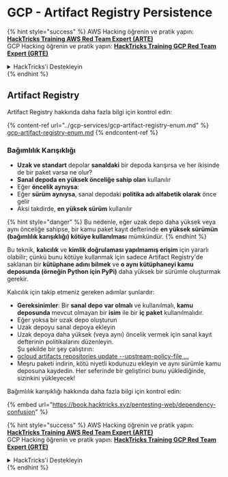 # GCP - Artifact Registry Persistence

{% hint style="success" %}
AWS Hacking öğrenin ve pratik yapın:<img src="../../../.gitbook/assets/image (1) (1) (1) (1).png" alt="" data-size="line">[**HackTricks Training AWS Red Team Expert (ARTE)**](https://training.hacktricks.xyz/courses/arte)<img src="../../../.gitbook/assets/image (1) (1) (1) (1).png" alt="" data-size="line">\
GCP Hacking öğrenin ve pratik yapın: <img src="../../../.gitbook/assets/image (2) (1).png" alt="" data-size="line">[**HackTricks Training GCP Red Team Expert (GRTE)**<img src="../../../.gitbook/assets/image (2) (1).png" alt="" data-size="line">](https://training.hacktricks.xyz/courses/grte)

<details>

<summary>HackTricks'i Destekleyin</summary>

* [**abonelik planlarını**](https://github.com/sponsors/carlospolop) kontrol edin!
* **💬 [**Discord grubuna**](https://discord.gg/hRep4RUj7f) veya [**telegram grubuna**](https://t.me/peass) katılın ya da **Twitter'da** 🐦 [**@hacktricks\_live**](https://twitter.com/hacktricks_live)** bizi takip edin.**
* **Hacking ipuçlarını paylaşmak için** [**HackTricks**](https://github.com/carlospolop/hacktricks) ve [**HackTricks Cloud**](https://github.com/carlospolop/hacktricks-cloud) github reposuna PR gönderin.

</details>
{% endhint %}

## Artifact Registry

Artifact Registry hakkında daha fazla bilgi için kontrol edin:

{% content-ref url="../gcp-services/gcp-artifact-registry-enum.md" %}
[gcp-artifact-registry-enum.md](../gcp-services/gcp-artifact-registry-enum.md)
{% endcontent-ref %}

### Bağımlılık Karışıklığı

* **Uzak ve standart** depolar **sanaldaki** bir depoda karışırsa ve her ikisinde de bir paket varsa ne olur?
* **Sanal depoda en yüksek önceliğe sahip olan** kullanılır
* Eğer **öncelik aynıysa**:
* Eğer **sürüm** **aynıysa**, sanal depodaki **politika adı alfabetik olarak** önce gelir
* Aksi takdirde, **en yüksek sürüm** kullanılır

{% hint style="danger" %}
Bu nedenle, eğer uzak depo daha yüksek veya aynı önceliğe sahipse, bir kamu paket kayıt defterinde **en yüksek sürümün (bağımlılık karışıklığı) kötüye kullanılması** mümkündür.
{% endhint %}

Bu teknik, **kalıcılık** ve **kimlik doğrulaması yapılmamış erişim** için yararlı olabilir; çünkü bunu kötüye kullanmak için sadece Artifact Registry'de saklanan bir **kütüphane adını bilmek** ve **o aynı kütüphaneyi kamu deposunda (örneğin Python için PyPi)** daha yüksek bir sürümle oluşturmak gerekir.

Kalıcılık için takip etmeniz gereken adımlar şunlardır:

* **Gereksinimler**: Bir **sanal depo** **var olmalı** ve kullanılmalı, **kamu deposunda** mevcut olmayan bir **isim** ile bir **iç paket** kullanılmalıdır.
* Eğer yoksa bir uzak depo oluşturun
* Uzak depoyu sanal depoya ekleyin
* Uzak depoya daha yüksek (veya aynı) öncelik vermek için sanal kayıt defterinin politikalarını düzenleyin.\
Şu şekilde bir şey çalıştırın:
* [gcloud artifacts repositories update --upstream-policy-file ...](https://cloud.google.com/sdk/gcloud/reference/artifacts/repositories/update#--upstream-policy-file)
* Meşru paketi indirin, kötü niyetli kodunuzu ekleyin ve aynı sürümle kamu deposuna kaydedin. Her seferinde bir geliştirici bunu yüklediğinde, sizinkini yükleyecek!

Bağımlılık karışıklığı hakkında daha fazla bilgi için kontrol edin:

{% embed url="https://book.hacktricks.xyz/pentesting-web/dependency-confusion" %}

{% hint style="success" %}
AWS Hacking öğrenin ve pratik yapın:<img src="../../../.gitbook/assets/image (1) (1) (1) (1).png" alt="" data-size="line">[**HackTricks Training AWS Red Team Expert (ARTE)**](https://training.hacktricks.xyz/courses/arte)<img src="../../../.gitbook/assets/image (1) (1) (1) (1).png" alt="" data-size="line">\
GCP Hacking öğrenin ve pratik yapın: <img src="../../../.gitbook/assets/image (2) (1).png" alt="" data-size="line">[**HackTricks Training GCP Red Team Expert (GRTE)**<img src="../../../.gitbook/assets/image (2) (1).png" alt="" data-size="line">](https://training.hacktricks.xyz/courses/grte)

<details>

<summary>HackTricks'i Destekleyin</summary>

* [**abonelik planlarını**](https://github.com/sponsors/carlospolop) kontrol edin!
* **💬 [**Discord grubuna**](https://discord.gg/hRep4RUj7f) veya [**telegram grubuna**](https://t.me/peass) katılın ya da **Twitter'da** 🐦 [**@hacktricks\_live**](https://twitter.com/hacktricks_live)** bizi takip edin.**
* **Hacking ipuçlarını paylaşmak için** [**HackTricks**](https://github.com/carlospolop/hacktricks) ve [**HackTricks Cloud**](https://github.com/carlospolop/hacktricks-cloud) github reposuna PR gönderin.

</details>
{% endhint %}
